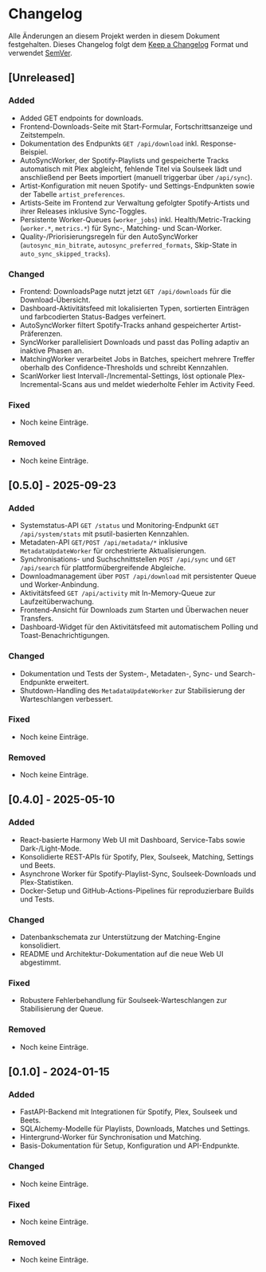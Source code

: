 # Changelog

Alle Änderungen an diesem Projekt werden in diesem Dokument festgehalten. Dieses Changelog folgt dem [Keep a Changelog](https://keepachangelog.com/de/1.1.0/) Format und verwendet [SemVer](https://semver.org/lang/de/).

## [Unreleased]
### Added
- Added GET endpoints for downloads.
- Frontend-Downloads-Seite mit Start-Formular, Fortschrittsanzeige und Zeitstempeln.
- Dokumentation des Endpunkts `GET /api/download` inkl. Response-Beispiel.
- AutoSyncWorker, der Spotify-Playlists und gespeicherte Tracks automatisch mit Plex abgleicht, fehlende Titel via Soulseek lädt und anschließend per Beets importiert (manuell triggerbar über `/api/sync`).
- Artist-Konfiguration mit neuen Spotify- und Settings-Endpunkten sowie der Tabelle `artist_preferences`.
- Artists-Seite im Frontend zur Verwaltung gefolgter Spotify-Artists und ihrer Releases inklusive Sync-Toggles.
- Persistente Worker-Queues (`worker_jobs`) inkl. Health/Metric-Tracking (`worker.*`, `metrics.*`) für Sync-, Matching- und Scan-Worker.
- Quality-/Priorisierungsregeln für den AutoSyncWorker (`autosync_min_bitrate`, `autosync_preferred_formats`, Skip-State in `auto_sync_skipped_tracks`).

### Changed
- Frontend: DownloadsPage nutzt jetzt `GET /api/downloads` für die Download-Übersicht.
- Dashboard-Aktivitätsfeed mit lokalisierten Typen, sortierten Einträgen und farbcodierten Status-Badges verfeinert.
- AutoSyncWorker filtert Spotify-Tracks anhand gespeicherter Artist-Präferenzen.
- SyncWorker parallelisiert Downloads und passt das Polling adaptiv an inaktive Phasen an.
- MatchingWorker verarbeitet Jobs in Batches, speichert mehrere Treffer oberhalb des Confidence-Thresholds und schreibt Kennzahlen.
- ScanWorker liest Intervall-/Incremental-Settings, löst optionale Plex-Incremental-Scans aus und meldet wiederholte Fehler im Activity Feed.

### Fixed
- Noch keine Einträge.

### Removed
- Noch keine Einträge.

## [0.5.0] - 2025-09-23
### Added
- Systemstatus-API `GET /status` und Monitoring-Endpunkt `GET /api/system/stats` mit psutil-basierten Kennzahlen.
- Metadaten-API `GET/POST /api/metadata/*` inklusive `MetadataUpdateWorker` für orchestrierte Aktualisierungen.
- Synchronisations- und Suchschnittstellen `POST /api/sync` und `GET /api/search` für plattformübergreifende Abgleiche.
- Downloadmanagement über `POST /api/download` mit persistenter Queue und Worker-Anbindung.
- Aktivitätsfeed `GET /api/activity` mit In-Memory-Queue zur Laufzeitüberwachung.
- Frontend-Ansicht für Downloads zum Starten und Überwachen neuer Transfers.
- Dashboard-Widget für den Aktivitätsfeed mit automatischem Polling und Toast-Benachrichtigungen.

### Changed
- Dokumentation und Tests der System-, Metadaten-, Sync- und Search-Endpunkte erweitert.
- Shutdown-Handling des `MetadataUpdateWorker` zur Stabilisierung der Warteschlangen verbessert.

### Fixed
- Noch keine Einträge.

### Removed
- Noch keine Einträge.

## [0.4.0] - 2025-05-10
### Added
- React-basierte Harmony Web UI mit Dashboard, Service-Tabs sowie Dark-/Light-Mode.
- Konsolidierte REST-APIs für Spotify, Plex, Soulseek, Matching, Settings und Beets.
- Asynchrone Worker für Spotify-Playlist-Sync, Soulseek-Downloads und Plex-Statistiken.
- Docker-Setup und GitHub-Actions-Pipelines für reproduzierbare Builds und Tests.

### Changed
- Datenbankschemata zur Unterstützung der Matching-Engine konsolidiert.
- README und Architektur-Dokumentation auf die neue Web UI abgestimmt.

### Fixed
- Robustere Fehlerbehandlung für Soulseek-Warteschlangen zur Stabilisierung der Queue.

### Removed
- Noch keine Einträge.

## [0.1.0] - 2024-01-15
### Added
- FastAPI-Backend mit Integrationen für Spotify, Plex, Soulseek und Beets.
- SQLAlchemy-Modelle für Playlists, Downloads, Matches und Settings.
- Hintergrund-Worker für Synchronisation und Matching.
- Basis-Dokumentation für Setup, Konfiguration und API-Endpunkte.

### Changed
- Noch keine Einträge.

### Fixed
- Noch keine Einträge.

### Removed
- Noch keine Einträge.
